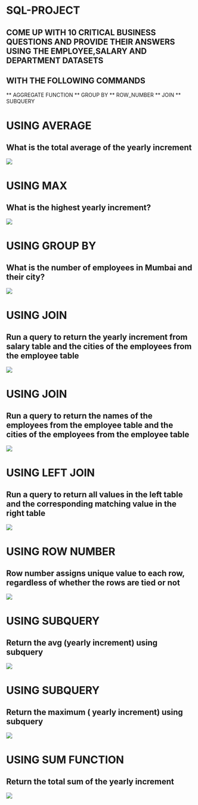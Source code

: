 # SQL-PROJECT
## COME UP WITH 10 CRITICAL BUSINESS QUESTIONS AND PROVIDE THEIR ANSWERS USING THE EMPLOYEE,SALARY AND DEPARTMENT DATASETS
## WITH THE FOLLOWING COMMANDS 
** AGGREGATE FUNCTION
** GROUP BY
** ROW_NUMBER
** JOIN
** SUBQUERY

# USING AVERAGE
## What is the total average of the yearly increment

![](AVGYEARLYINCREMENT.PNG)

# USING MAX
## What is the highest yearly increment?

![](MAXYEARLYINCREMENT.PNG)

# USING GROUP BY
## What is the number of employees in Mumbai and their city?

![](GROUPBYCITY.PNG)

# USING JOIN
## Run a query to return the yearly increment from salary table and the cities of the employees from the employee table

![](JOINCITYYEAR.PNG)

# USING JOIN
## Run a query to return the names of the employees from the employee table and the cities of the employees from the employee table

![](JOINNAMEYEAR.PNG)

# USING LEFT JOIN
## Run a query to return all values in the left table and the corresponding matching value in the right table 

![](LEFTJOIN.PNG)

# USING ROW NUMBER
## Row number assigns unique value to each row, regardless of whether the rows are tied or not

![](ROWNOYEARLYINCREMENT.PNG)

# USING SUBQUERY
## Return the avg (yearly increment) using subquery

![](SUBQUERY1.PNG)

# USING SUBQUERY
## Return the maximum ( yearly increment) using subquery

![](SUBQUERY2.PNG)

# USING SUM FUNCTION
## Return the total sum of the yearly increment

![](SUMYEARLYINCREMENT.PNG)







